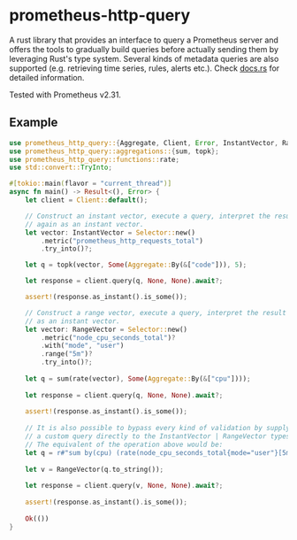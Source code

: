 # prometheus-http-query

A rust library that provides an interface to query a Prometheus server and offers the tools to gradually build queries before actually sending them by leveraging Rust's type system. Several kinds of metadata queries are also supported (e.g. retrieving time series, rules, alerts etc.). Check [docs.rs](https://docs.rs/prometheus-http-query) for detailed information.

Tested with Prometheus v2.31.

## Example

```rust
use prometheus_http_query::{Aggregate, Client, Error, InstantVector, RangeVector, Selector};
use prometheus_http_query::aggregations::{sum, topk};
use prometheus_http_query::functions::rate;
use std::convert::TryInto;

#[tokio::main(flavor = "current_thread")]
async fn main() -> Result<(), Error> {
    let client = Client::default();

    // Construct an instant vector, execute a query, interpret the result
    // again as an instant vector.
    let vector: InstantVector = Selector::new()
        .metric("prometheus_http_requests_total")
        .try_into()?;

    let q = topk(vector, Some(Aggregate::By(&["code"])), 5);

    let response = client.query(q, None, None).await?;

    assert!(response.as_instant().is_some());

    // Construct a range vector, execute a query, interpret the result
    // as an instant vector.
    let vector: RangeVector = Selector::new()
        .metric("node_cpu_seconds_total")?
        .with("mode", "user")
        .range("5m")?
        .try_into()?;
	
    let q = sum(rate(vector), Some(Aggregate::By(&["cpu"])));
    
    let response = client.query(q, None, None).await?;
    
    assert!(response.as_instant().is_some());
    
    // It is also possible to bypass every kind of validation by supplying
    // a custom query directly to the InstantVector | RangeVector types.
    // The equivalent of the operation above would be:
    let q = r#"sum by(cpu) (rate(node_cpu_seconds_total{mode="user"}[5m]))"#;
    
    let v = RangeVector(q.to_string());
    
    let response = client.query(v, None, None).await?;
    
    assert!(response.as_instant().is_some());
   
    Ok(())
}
```